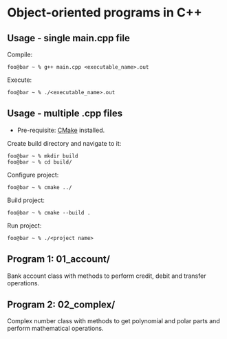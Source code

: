 # Object-oriented programs in C++
 
## Usage - single main.cpp file
Compile:
```console
foo@bar ~ % g++ main.cpp <executable_name>.out
```
Execute:
```console
foo@bar ~ % ./<executable_name>.out
```

## Usage - multiple .cpp files

- Pre-requisite: [CMake](https://cmake.org/download/) installed.

Create build directory and navigate to it:
```console
foo@bar ~ % mkdir build
foo@bar ~ % cd build/
```
Configure project:
```console
foo@bar ~ % cmake ../
```
Build project:
```console
foo@bar ~ % cmake --build .
```
Run project:
```console
foo@bar ~ % ./<project name>
```

## Program 1: 01_account/
Bank account class with methods to perform credit, debit and transfer operations.

## Program 2: 02_complex/
Complex number class with methods to get polynomial and polar parts and perform mathematical operations.

